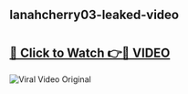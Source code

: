 ## lanahcherry03-leaked-video 

# <h2><a href="http://freeplayer.one?title=lanahcherry03-leaked-video&ref=21J">🔗 Click to Watch 👉🔴 VIDEO</a></h2>

<a href="http://freeplayer.one?title=lanahcherry03-leaked-video&ref=21J" rel="nofollow" data-target="animated-image.originalLink"><img src="https://i.ibb.co.com/xMMVF88/686577567.gif" alt="Viral Video Original" style="max-width: 100%; display: inline-block;" data-target="animated-image.originalImage"></a>

